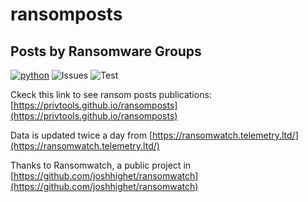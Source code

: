# ransomposts
## Posts by Ransomware Groups

[![python](https://img.shields.io/github/license/privtools/ransomposts)](https://github.com/privtools/ransomposts/blob/main/LICENSE.txt)
![Issues](https://img.shields.io/github/issues/privtools/ransomposts)
![Test](https://github.com/privtools/ransomposts/actions/workflows/fetch-posts.yml/badge.svg)

Ckeck this link to see ransom posts publications: [https://privtools.github.io/ransomposts](https://privtools.github.io/ransomposts)

Data is updated twice a day from [https://ransomwatch.telemetry.ltd/](https://ransomwatch.telemetry.ltd/) 

Thanks to Ransomwatch, a public project in [https://github.com/joshhighet/ransomwatch](https://github.com/joshhighet/ransomwatch)